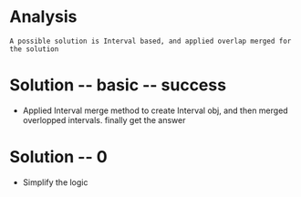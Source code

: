 # Analysis

```
A possible solution is Interval based, and applied overlap merged for the solution

```
# Solution -- basic -- success

* Applied  Interval merge method to create Interval obj, and then merged overlopped intervals. finally get the answer


# Solution -- 0 

* Simplify the logic
 


